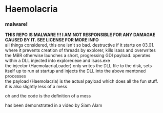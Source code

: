# Haemolacria
### malware!
**THIS REPO IS MALWARE !!! I AM NOT RESPONSIBLE FOR ANY DAMAGAE CAUSED BY IT. SEE LICENSE FOR MORE INFO**<br>
all things considered, this one isn't so bad. destructive if it starts on 03.01. where it prevents creation of threads by explorer, kills lsass and overwrites the MBR
otherwise launches a short, progressing GDI payload. operates within a DLL injected into explorer.exe and lsass.exe<br>
the injector (HaemolacriaLoader) only writes the DLL file to the disk, sets itself up to run at startup and injects the DLL into the above mentoned processes<br>
the payload (Haemolacria) is the actual payload which does all the fun stuff. it is also slightly less of a mess

oh and the code is the definition of a mess<br>

has been demonstrated in a video by Siam Alam 
